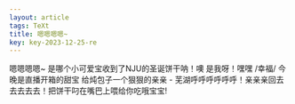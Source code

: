 ```yaml
---
layout: article
tags: TeXt
title: 嗯嗯嗯嗯~
key: key-2023-12-25-re
---
```


嗯嗯嗯嗯~ 是哪个小可爱宝收到了NJU的圣诞饼干呐！噢 是我呀！嘿嘿 /幸福/ 今晚是直播开箱的甜宝 给炖包子一个狠狠的亲亲 - 芜湖呼呼呼呼呼呼！亲亲亲回去去去去去！把饼干叼在嘴巴上喂给你吃哦宝宝!
